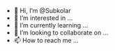 - 👋 Hi, I’m @Subkolar
- 👀 I’m interested in ...
- 🌱 I’m currently learning ...
- 💞️ I’m looking to collaborate on ...
- 📫 How to reach me ...

<!---
Subkolar/Subkolar is a ✨ special ✨ repository because its `README.md` (this file) appears on your GitHub profile.
You can click the Preview link to take a look at your changes.
--->
